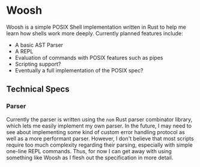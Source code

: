 # Woosh

Woosh is a simple POSIX Shell implementation written in Rust to help me learn how shells work more deeply. Currently planned features include: 

- A basic AST Parser 
- A REPL 
- Evaluation of commands with POSIX features such as pipes
- Scripting support?
- Eventually a full implementation of the POSIX spec?


## Technical Specs

### Parser
Currently the parser is written using the `nom` Rust parser combinator library, which lets me easily implement my own parser. In the future, I may need to see about implementing some kind of custom error handling protocol as well as a more performant parser. However, I don't believe that most scripts require too much complexity regarding their parsing, especially with simple one-line REPL commands. Thus, for now I can get away with using something like Woosh as I flesh out the specification in more detail. 
